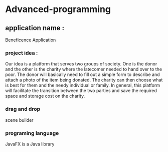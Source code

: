 # Advanced-programming
## application name :
Beneficence Application
### project idea :
Our idea is a platform that serves two groups of society. One is the donor and the other is the charity where the latecomer needed to hand over to the poor. The donor will basically need to fill out a simple form to describe and attach a photo of the item being donated. The charity can then choose what is best for them and the needy individual or family. In general, this platform will facilitate the transition between the two parties and save the required space and storage cost on the charity. 
### drag and drop 
 scene builder
 ### programing language 
 JavaFX is a Java library
 
